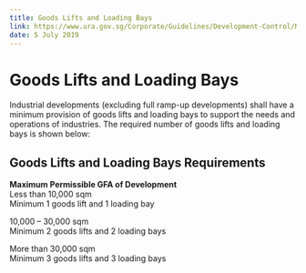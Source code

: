 ```yaml
---
title: Goods Lifts and Loading Bays
link: https://www.ura.gov.sg/Corporate/Guidelines/Development-Control/Non-Residential/B1/Goods-Lift-Loading-Bays
date: 5 July 2019
---
```


# Goods Lifts and Loading Bays

Industrial developments (excluding full ramp-up developments) shall have a minimum provision of goods lifts and loading bays to support the needs and operations of industries. The required number of goods lifts and loading bays is shown below:

## Goods Lifts and Loading Bays Requirements

**Maximum Permissible GFA of Development**  
Less than 10,000 sqm  
Minimum 1 goods lift and 1 loading bay

10,000 – 30,000 sqm  
Minimum 2 goods lifts and 2 loading bays

More than 30,000 sqm  
Minimum 3 goods lifts and 3 loading bays


